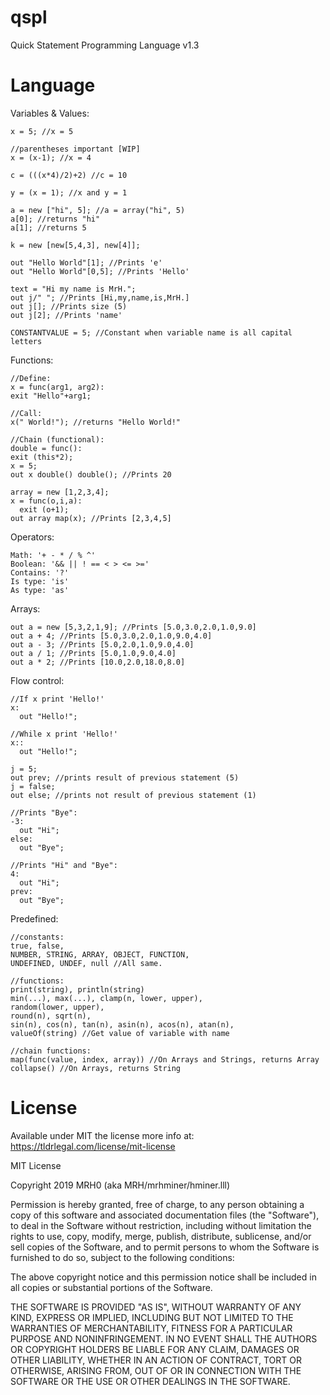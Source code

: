 # qspl
Quick Statement Programming Language v1.3

# Language

Variables & Values:
```
x = 5; //x = 5

//parentheses important [WIP]
x = (x-1); //x = 4

c = (((x*4)/2)+2) //c = 10

y = (x = 1); //x and y = 1

a = new ["hi", 5]; //a = array("hi", 5)
a[0]; //returns "hi"
a[1]; //returns 5

k = new [new[5,4,3], new[4]];

out "Hello World"[1]; //Prints 'e'
out "Hello World"[0,5]; //Prints 'Hello'

text = "Hi my name is MrH.";
out j/" "; //Prints [Hi,my,name,is,MrH.]
out j[]; //Prints size (5)
out j[2]; //Prints 'name'

CONSTANTVALUE = 5; //Constant when variable name is all capital letters
```
Functions:
```
//Define:
x = func(arg1, arg2):
exit "Hello"+arg1;

//Call:
x(" World!"); //returns "Hello World!"

//Chain (functional):
double = func():
exit (this*2);
x = 5;
out x double() double(); //Prints 20

array = new [1,2,3,4];
x = func(o,i,a):
  exit (o+1);
out array map(x); //Prints [2,3,4,5]
``` 
Operators:
```
Math: '+ - * / % ^'
Boolean: '&& || ! == < > <= >='
Contains: '?'
Is type: 'is'
As type: 'as'
```
Arrays:
```
out a = new [5,3,2,1,9]; //Prints [5.0,3.0,2.0,1.0,9.0]
out a + 4; //Prints [5.0,3.0,2.0,1.0,9.0,4.0]
out a - 3; //Prints [5.0,2.0,1.0,9.0,4.0]
out a / 1; //Prints [5.0,1.0,9.0,4.0]
out a * 2; //Prints [10.0,2.0,18.0,8.0]
```
Flow control:
```
//If x print 'Hello!'
x:
  out "Hello!";
  
//While x print 'Hello!'
x::
  out "Hello!";
  
j = 5;
out prev; //prints result of previous statement (5)
j = false;
out else; //prints not result of previous statement (1)

//Prints "Bye":
-3:
  out "Hi";
else:
  out "Bye";
  
//Prints "Hi" and "Bye":
4:
  out "Hi";
prev:
  out "Bye";

```

Predefined:
```
//constants:
true, false,
NUMBER, STRING, ARRAY, OBJECT, FUNCTION,
UNDEFINED, UNDEF, null //All same.

//functions:
print(string), println(string)
min(...), max(...), clamp(n, lower, upper), 
random(lower, upper), 
round(n), sqrt(n), 
sin(n), cos(n), tan(n), asin(n), acos(n), atan(n),
valueOf(string) //Get value of variable with name

//chain functions:
map(func(value, index, array)) //On Arrays and Strings, returns Array
collapse() //On Arrays, returns String
```

# License

Available under MIT the license more info at: https://tldrlegal.com/license/mit-license

MIT License

Copyright 2019 MRH0 (aka MRH/mrhminer/hminer.lll)

Permission is hereby granted, free of charge, to any person obtaining a copy
of this software and associated documentation files (the "Software"), to deal
in the Software without restriction, including without limitation the rights
to use, copy, modify, merge, publish, distribute, sublicense, and/or sell
copies of the Software, and to permit persons to whom the Software is
furnished to do so, subject to the following conditions:

The above copyright notice and this permission notice shall be included in all
copies or substantial portions of the Software.

THE SOFTWARE IS PROVIDED "AS IS", WITHOUT WARRANTY OF ANY KIND, EXPRESS OR
IMPLIED, INCLUDING BUT NOT LIMITED TO THE WARRANTIES OF MERCHANTABILITY,
FITNESS FOR A PARTICULAR PURPOSE AND NONINFRINGEMENT. IN NO EVENT SHALL THE
AUTHORS OR COPYRIGHT HOLDERS BE LIABLE FOR ANY CLAIM, DAMAGES OR OTHER
LIABILITY, WHETHER IN AN ACTION OF CONTRACT, TORT OR OTHERWISE, ARISING FROM,
OUT OF OR IN CONNECTION WITH THE SOFTWARE OR THE USE OR OTHER DEALINGS IN THE
SOFTWARE.
